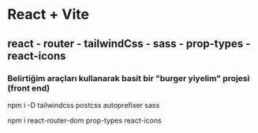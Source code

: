 # React + Vite

## react - router - tailwindCss - sass - prop-types - react-icons

### Belirtiğim araçları kullanarak basit bir "burger yiyelim" projesi (front end)

npm i -D tailwindcss postcss autoprefixer sass

npm i react-router-dom prop-types react-icons
